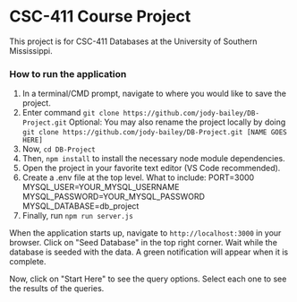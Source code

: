 # CSC-411 Course Project

This project is for CSC-411 Databases at the University of Southern Mississippi.

### How to run the application

1. In a terminal/CMD prompt, navigate to where you would like to save the project.
2. Enter command `git clone https://github.com/jody-bailey/DB-Project.git`
   Optional: You may also rename the project locally by doing `git clone https://github.com/jody-bailey/DB-Project.git [NAME GOES HERE]`
3. Now, `cd DB-Project`
4. Then, `npm install` to install the necessary node module dependencies.
5. Open the project in your favorite text editor (VS Code recommended).
6. Create a .env file at the top level.
   What to include:
   PORT=3000  
   MYSQL_USER=YOUR_MYSQL_USERNAME  
   MYSQL_PASSWORD=YOUR_MYSQL_PASSWORD  
   MYSQL_DATABASE=db_project  
5. Finally, run `npm run server.js`

When the application starts up, navigate to `http://localhost:3000` in your browser. Click on "Seed Database" in the top right corner. Wait while the database is seeded with the data. A green notification will appear when it is complete.

Now, click on "Start Here" to see the query options. Select each one to see the results of the queries.

